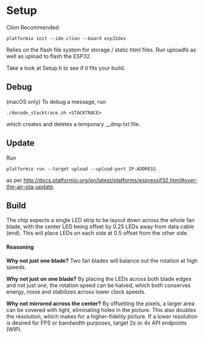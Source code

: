 # Setup

Clion Recommended:

    platformio init --ide clion --board esp32dev

Relies on the flash file system for storage / static html files.
Run uploadfs as well as upload to flash the ESP32.

Take a look at Setup.h to see if it fits your build.

## Debug

(macOS only) To debug a message, run

    ./decode_stacktrace.sh <STACKTRACE>

which creates and deletes a temporary __dmp.txt file.

## Update

Run 

    platformio run --target upload --upload-port IP-ADDRESS
    
as per http://docs.platformio.org/en/latest/platforms/espressif32.html#over-the-air-ota-update.


## Build

The chip expects a single LED strip to be layout down across the whole fan blade, with the center LED being offset by 0.25 LEDs away from data cable (end). This will place LEDs on each side at 0.5 offset from the other side.

#### Reasoning

**Why not just one blade?** Two fan blades will balance out the rotation at high speeds.

**Why not just on one blade?** By placing the LEDs across both blade edges and not just one, the rotation speed can be halved, which both conserves energy, noise and stabilizes across lower clock speeds.

**Why not mirrored across the center?** By offsetting the pixels, a larger area can be covered with light, eliminating holes in the picture. This also doubles the resolution, which makes for a higher-fidelity picture. If a lower resolution is desired for FPS or bandwidth purposes, target 2x or 4x API endpoints (WIP).
